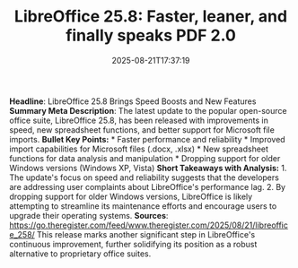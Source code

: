 ﻿---
title: "LibreOffice 25.8: Faster, leaner, and finally speaks PDF 2.0"
date: "2025-08-21T17:37:19"
category: "Markets"
summary: ""
slug: "libreoffice 258 faster leaner and finally speaks pdf 20"
source_urls:
  - "https://go.theregister.com/feed/www.theregister.com/2025/08/21/libreoffice_258/"
seo:
  title: "LibreOffice 25.8: Faster, leaner, and finally speaks PDF 2.0 | Hash n Hedge"
  description: ""
  keywords: ["news", "markets", "brief"]
---
**Headline**: LibreOffice 25.8 Brings Speed Boosts and New Features  **Summary Meta Description**: The latest update to the popular open-source office suite, LibreOffice 25.8, has been released with improvements in speed, new spreadsheet functions, and better support for Microsoft file imports.  **Bullet Key Points:**  * Faster performance and reliability * Improved import capabilities for Microsoft files (.docx, .xlsx) * New spreadsheet functions for data analysis and manipulation * Dropping support for older Windows versions (Windows XP, Vista)  **Short Takeaways with Analysis:**  1. The update's focus on speed and reliability suggests that the developers are addressing user complaints about LibreOffice's performance lag. 2. By dropping support for older Windows versions, LibreOffice is likely attempting to streamline its maintenance efforts and encourage users to upgrade their operating systems.  **Sources**:  https://go.theregister.com/feed/www.theregister.com/2025/08/21/libreoffice_258/ This release marks another significant step in LibreOffice's continuous improvement, further solidifying its position as a robust alternative to proprietary office suites. 
